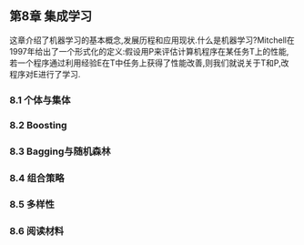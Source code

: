 ## 第8章 集成学习
这章介绍了机器学习的基本概念,发展历程和应用现状.什么是机器学习?Mitchell在1997年给出了一个形式化的定义:假设用P来评估计算机程序在某任务T上的性能,若一个程序通过利用经验E在T中任务上获得了性能改善,则我们就说关于T和P,改程序对E进行了学习.

### 8.1 个体与集体

### 8.2 Boosting

### 8.3 Bagging与随机森林

### 8.4 组合策略

### 8.5 多样性

### 8.6 阅读材料

